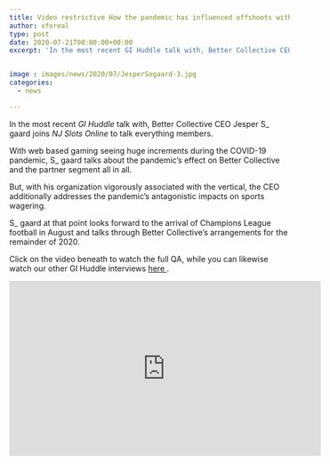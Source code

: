```yaml
---
title: Video restrictive How the pandemic has influenced offshoots with Better Collective CEO Jesper S gaard
author: xforeal 
type: post
date: 2020-07-21T00:00:00+00:00
excerpt: 'In the most recent GI Huddle talk with, Better Collective CEO Jesper Sgaard joins NJ Slots Online to talk all things affiliates '


image : images/news/2020/07/JesperSogaard-3.jpg
categories:
  - news

---
```

In the most recent _GI Huddle_ talk with, Better Collective CEO Jesper S_ gaard joins _NJ Slots Online_ to talk everything members. 

With web based gaming seeing huge increments during the COVID-19 pandemic, S_ gaard talks about the pandemic&#8217;s effect on Better Collective and the partner segment all in all. 

But, with his organization vigorously associated with the vertical, the CEO additionally addresses the pandemic&#8217;s antagonistic impacts on sports wagering. 

S_ gaard at that point looks forward to the arrival of Champions League football in August and talks through Better Collective&#8217;s arrangements for the remainder of 2020. 

Click on the video beneath to watch the full QA, while you can likewise watch our other GI Huddle interviews <a href="https://www.youtube.com/channel/UCP89uYqGA6H3koLTVj2QkiQ" rel="noopener noreferrer" target="_blank">here </a>. 

<div class="videoWrapper">
  <iframe loading="lazy" allowfullscreen="allowfullscreen" frameborder="0" height="315" src="https://www.youtube.com/embed/3T_5AdOq_qk" width="560" />
</div>